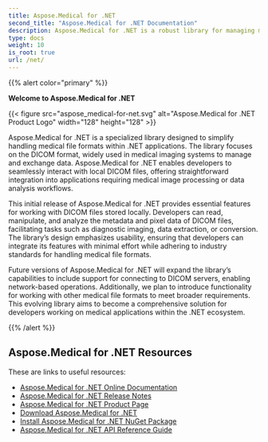 ```yaml
---
title: Aspose.Medical for .NET
second_title: "Aspose.Medical for .NET Documentation"
description: Aspose.Medical for .NET is a robust library for managing medical file formats, with a focus on DICOM. It allows developers to efficiently handle DICOM files, including reading, editing, and analyzing metadata.
type: docs
weight: 10
is_root: true
url: /net/
---
```


{{% alert color="primary" %}}

**Welcome to Aspose.Medical for .NET**

{{< figure src="aspose_medical-for-net.svg" alt="Aspose.Medical for .NET Product Logo" width="128" height="128" >}}

Aspose.Medical for .NET is a specialized library designed to simplify handling medical file formats within .NET applications. The library focuses on the DICOM format, widely used in medical imaging systems to manage and exchange data. Aspose.Medical for .NET enables developers to seamlessly interact with local DICOM files, offering straightforward integration into applications requiring medical image processing or data analysis workflows.

This initial release of Aspose.Medical for .NET provides essential features for working with DICOM files stored locally. Developers can read, manipulate, and analyze the metadata and pixel data of DICOM files, facilitating tasks such as diagnostic imaging, data extraction, or conversion. The library’s design emphasizes usability, ensuring that developers can integrate its features with minimal effort while adhering to industry standards for handling medical file formats.

Future versions of Aspose.Medical for .NET will expand the library’s capabilities to include support for connecting to DICOM servers, enabling network-based operations. Additionally, we plan to introduce functionality for working with other medical file formats to meet broader requirements. This evolving library aims to become a comprehensive solution for developers working on medical applications within the .NET ecosystem.

{{% /alert %}}

## Aspose.Medical for .NET Resources

These are links to useful resources:

- [Aspose.Medical for .NET Online Documentation](/medical/net/) 
- [Aspose.Medical for .NET Release Notes](https://releases.aspose.com/medical/net/release-notes/)
- [Aspose.Medical for .NET Product Page](https://products.aspose.com/medical/net/)
- [Download Aspose.Medical for .NET](https://releases.aspose.com/medical/net/)
- [Install Aspose.Medical for .NET NuGet Package](https://www.nuget.org/packages/Aspose.Medical.NET/)
- [Aspose.Medical for .NET API Reference Guide](https://reference.aspose.com/medical/net)